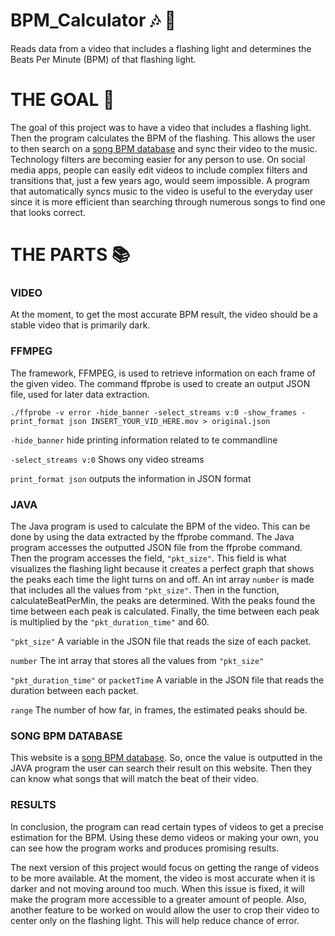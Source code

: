 # BPM_Calculator :notes: :abacus:	
Reads data from a video that includes a flashing light and determines the Beats Per Minute (BPM) of that flashing light.

# THE GOAL :goal_net:	
The goal of this project was to have a video that includes a flashing light. Then the program calculates the BPM of the flashing. This allows the user to then search on a [song BPM database](https://getsongbpm.com/) and sync their video to the music. Technology filters are becoming easier for any person to use. On social media apps, people can easily edit videos to include complex filters and transitions that, just a few years ago, would seem impossible. A program that automatically syncs music to the video is useful to the everyday user since it is more efficient than searching through numerous songs to find one that looks correct.

# THE PARTS :books:	
### VIDEO

At the moment, to get the most accurate BPM result, the video should be a stable video that is primarily dark. 
### FFMPEG

The framework, FFMPEG, is used to retrieve information on each frame of the given video. The command ffprobe is used to create an output JSON file, used for later data extraction.

```
./ffprobe -v error -hide_banner -select_streams v:0 -show_frames -print_format json INSERT_YOUR_VID_HERE.mov > original.json
```

```-hide_banner``` hide printing information related to te commandline

```-select_streams v:0``` Shows ony video streams

```print_format json``` outputs the information in JSON format

### JAVA

The Java program is used to calculate the BPM of the video. This can be done by using the data extracted by the ffprobe command. The Java program accesses the outputted JSON file from the ffprobe command. Then the program accesses the field, ```"pkt_size"```. This field is what visualizes the flashing light because it creates a perfect graph that shows the peaks each time the light turns on and off. An int array ```number``` is made that includes all the values from ```"pkt_size"```. Then in the function, calculateBeatPerMin, the peaks are determined. With the peaks found the time between each peak is calculated. Finally, the time between each peak is multiplied by the ```"pkt_duration_time"``` and 60. 

```"pkt_size"``` A variable in the JSON file that reads the size of each packet.

```number``` The int array that stores all the values from ```"pkt_size"```

```"pkt_duration_time"``` or ```packetTime``` A variable in the JSON file that reads the duration between each packet.

```range``` The number of how far, in frames, the estimated peaks should be. 

### SONG BPM DATABASE

This website is a [song BPM database](https://getsongbpm.com/). So, once the value is outputted in the JAVA program the user can search their result on this website. Then they can know what songs that will match the beat of their video. 

### RESULTS

In conclusion, the program can read certain types of videos to get a precise estimation for the BPM. Using these demo videos or making your own, you can see how the program works and produces promising results. 

The next version of this project would focus on getting the range of videos to be more available. At the moment, the video is most accurate when it is darker and not moving around too much. When this issue is fixed, it will make the program more accessible to a greater amount of people. Also, another feature to be worked on would allow the user to crop their video to center only on the flashing light. This will help reduce chance of error.

